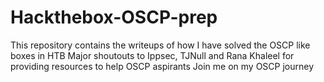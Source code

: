 # Hackthebox-OSCP-prep
This repository contains the writeups of how I have solved the OSCP like boxes in HTB
Major shoutouts to Ippsec, TJNull and Rana Khaleel for providing resources to help OSCP aspirants
Join me on my OSCP journey
